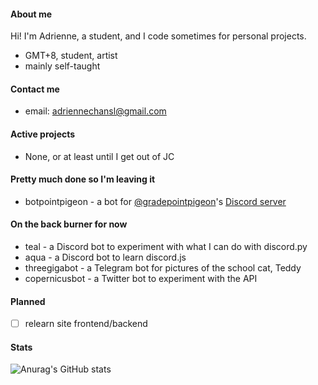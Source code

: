 #### About me
Hi! I'm Adrienne, a student, and I code sometimes for personal projects.
- GMT+8, student, artist
- mainly self-taught

#### Contact me
- email: adriennechansl@gmail.com

#### Active projects
- None, or at least until I get out of JC 

#### Pretty much done so I'm leaving it
- botpointpigeon - a bot for [@gradepointpigeon](https://www.instagram.com/gradepointpigeon/)'s [Discord server](https://discord.gg/mcsD7kS)

#### On the back burner for now
- teal - a Discord bot to experiment with what I can do with discord.py
- aqua - a Discord bot to learn discord.js
- threegigabot - a Telegram bot for pictures of the school cat, Teddy
- copernicusbot - a Twitter bot to experiment with the API

#### Planned 
- [ ] relearn site frontend/backend

#### Stats
![Anurag's GitHub stats](https://github-readme-stats.vercel.app/api?username=82-47&show_icons=true&theme=react&count_private=true&border_radius=5)


<!-- 
### unused resources
#### anurag's top langs
[![Top Langs](https://github-readme-stats.vercel.app/api/top-langs/?username=82-47&layout=compact&theme=react&count_private=true&border_radius=5)](https://github.com/anuraghazra/github-readme-stats)
-->
